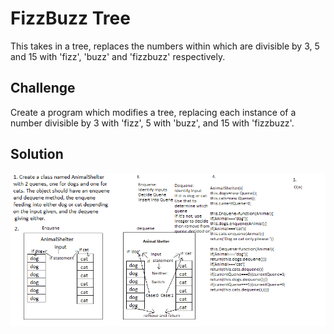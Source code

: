 # FizzBuzz Tree
This takes in a tree, replaces the numbers within which are divisible by 3, 5 and 15 with 'fizz', 'buzz' and 'fizzbuzz' respectively.

## Challenge
Create a program which modifies a tree, replacing each instance of a number divisible by 3 with 'fizz', 5 with 'buzz', and 15 with 'fizzbuzz'.

## Solution
![](./assets/whiteboard.png)
